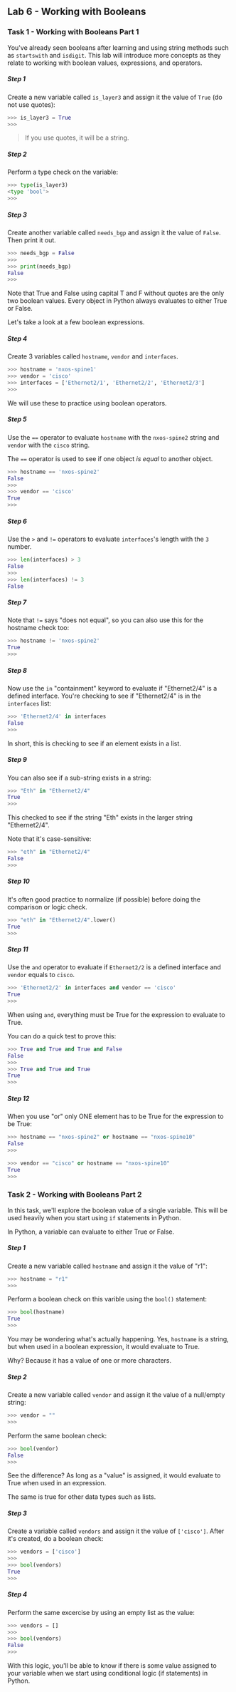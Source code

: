 ## Lab 6 - Working with Booleans

### Task 1 - Working with Booleans Part 1

You've already seen booleans after learning and using string methods such as `startswith` and `isdigit`.  This lab will introduce more concepts as they relate to working with boolean values, expressions, and operators.

##### Step 1

Create a new variable called `is_layer3` and assign it the value of `True` (do not use quotes):

```python
>>> is_layer3 = True
>>>
```

> If you use quotes, it will be a string.

##### Step 2

Perform a type check on the variable:

```python
>>> type(is_layer3)
<type 'bool'>
>>>
```

##### Step 3

Create another variable called `needs_bgp` and assign it the value of `False`. Then print it out.

```python
>>> needs_bgp = False
>>>
>>> print(needs_bgp)
False
>>>
```

Note that True and False using capital T and F without quotes are the only two boolean values.  Every object in Python always evaluates to either True or False.

Let's take a look at a few boolean expressions.


##### Step 4

Create 3 variables called `hostname`, `vendor` and `interfaces`.


```python
>>> hostname = 'nxos-spine1'
>>> vendor = 'cisco'
>>> interfaces = ['Ethernet2/1', 'Ethernet2/2', 'Ethernet2/3']
>>>
```

We will use these to practice using boolean operators.

##### Step 5

Use the `==` operator to evaluate `hostname` with the `nxos-spine2` string and `vendor` with the `cisco` string.

The `==` operator is used to see if one object _is equal_ to another object.

```python
>>> hostname == 'nxos-spine2'
False
>>>
>>> vendor == 'cisco'
True
>>>
```

##### Step 6

Use the `>` and `!=` operators to evaluate `interfaces`'s length with the `3` number.

```python
>>> len(interfaces) > 3
False
>>>
>>> len(interfaces) != 3
False
```

##### Step 7

Note that `!=` says "does not equal", so you can also use this for the hostname check too:

```python
>>> hostname != 'nxos-spine2'
True
>>>
```

##### Step 8

Now use the `in` "containment" keyword to evaluate if "Ethernet2/4" is a defined interface.  You're checking to see if "Ethernet2/4" is in the `interfaces` list:

```python
>>> 'Ethernet2/4' in interfaces
False
>>>
```

In short, this is checking to see if an element exists in a list.

##### Step 9

You can also see if a sub-string exists in a string:

```python
>>> "Eth" in "Ethernet2/4"
True
>>>
```

This checked to see if the string "Eth" exists in the larger string "Ethernet2/4".

Note that it's case-sensitive:

```python
>>> "eth" in "Ethernet2/4"
False
>>>
```

##### Step 10

It's often good practice to normalize (if possible) before doing the comparison or logic check.

```python
>>> "eth" in "Ethernet2/4".lower()
True
>>>
```

##### Step 11

Use the `and` operator to evaluate if `Ethernet2/2` is a defined interface and `vendor` equals to `cisco`.

```python
>>> 'Ethernet2/2' in interfaces and vendor == 'cisco'
True
>>>
```

When using `and`, everything must be True for the expression to evaluate to True.

You can do a quick test to prove this:

```python
>>> True and True and True and False
False
>>>
>>> True and True and True
True
>>>
```

##### Step 12

When you use "or" only ONE element has to be True for the expression to be True:

```python
>>> hostname == "nxos-spine2" or hostname == "nxos-spine10"
False
>>>
```

```python
>>> vendor == "cisco" or hostname == "nxos-spine10"
True
>>>
```

### Task 2 - Working with Booleans Part 2

In this task, we'll explore the boolean value of a single variable.  This will be used heavily when you start using `if` statements in Python.

In Python, a variable can evaluate to either True or False.

##### Step 1

Create a new variable called `hostname` and assign it the value of "r1":

```python
>>> hostname = "r1"
>>>
```

Perform a boolean check on this varible using the `bool()` statement:

```python
>>> bool(hostname)
True
>>>
```

You may be wondering what's actually happening.  Yes, `hostname` is a string, but when used in a boolean expression, it would evaluate to True.

Why?  Because it has a value of one or more characters.

##### Step 2

Create a new variable called `vendor` and assign it the value of a null/empty string:

```python
>>> vendor = ""
>>>
```

Perform the same boolean check:

```python
>>> bool(vendor)
False
>>>
```

See the difference?  As long as a "value" is assigned, it would evaluate to True when used in an expression.

The same is true for other data types such as lists.

##### Step 3

Create a variable called `vendors` and assign it the value of `['cisco']`.  After it's created, do a boolean check:

```python
>>> vendors = ['cisco']
>>>
>>> bool(vendors)
True
>>>
```

##### Step 4

Perform the same excercise by using an empty list as the value:

```python
>>> vendors = []
>>>
>>> bool(vendors)
False
>>>
```

With this logic, you'll be able to know if there is some value assigned to your variable when we start using conditional logic (if statements) in Python.
